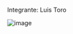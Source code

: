 Integrante: Luis Toro

![image](https://github.com/Toritou/Caso_Trabajador/assets/163322706/35b153aa-6ea2-48c7-a14c-c5b4df8acf04)
